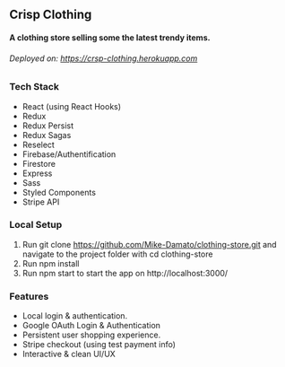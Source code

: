 ## Crisp Clothing

#### A clothing store selling some the latest trendy items.

###### Deployed on: https://crsp-clothing.herokuapp.com

### Tech Stack

- React (using React Hooks)
- Redux
- Redux Persist
- Redux Sagas
- Reselect
- Firebase/Authentification
- Firestore
- Express
- Sass
- Styled Components
- Stripe API

### Local Setup

1. Run git clone https://github.com/Mike-Damato/clothing-store.git and navigate to the project folder with cd clothing-store
2. Run npm install
3. Run npm start to start the app on http://localhost:3000/

### Features

- Local login & authentication.
- Google OAuth Login & Authentication
- Persistent user shopping experience.
- Stripe checkout (using test payment info)
- Interactive & clean UI/UX
